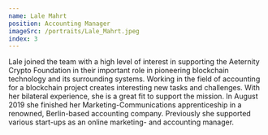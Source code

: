 ```yaml
---
name: Lale Mahrt
position: Accounting Manager
imageSrc: /portraits/Lale_Mahrt.jpeg
index: 3
---
```


Lale joined the team with a high level of interest in supporting the Aeternity Crypto Foundation in
their important role in pioneering blockchain technology and its surrounding systems. Working in the
field of accounting for a blockchain project creates interesting new tasks and challenges. With her
bilateral experience, she is a great fit to support the mission. In August 2019 she finished her
Marketing-Communications apprenticeship in a renowned, Berlin-based accounting company. Previously
she supported various start-ups as an online marketing- and accounting manager.
